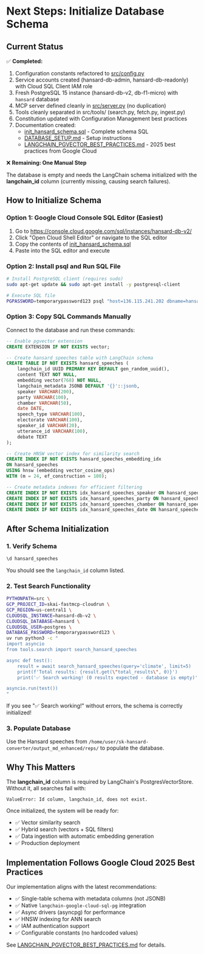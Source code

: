 # Next Steps: Initialize Database Schema

## Current Status

✅ **Completed:**
1. Configuration constants refactored to [src/config.py](src/config.py)
2. Service accounts created (hansard-db-admin, hansard-db-readonly) with Cloud SQL Client IAM role
3. Fresh PostgreSQL 15 instance (hansard-db-v2, db-f1-micro) with `hansard` database
4. MCP server defined cleanly in [src/server.py](src/server.py) (no duplication)
5. Tools cleanly separated in src/tools/ (search.py, fetch.py, ingest.py)
6. Constitution updated with Configuration Management best practices
7. Documentation created:
   - [init_hansard_schema.sql](init_hansard_schema.sql) - Complete schema SQL
   - [DATABASE_SETUP.md](DATABASE_SETUP.md) - Setup instructions
   - [LANGCHAIN_PGVECTOR_BEST_PRACTICES.md](LANGCHAIN_PGVECTOR_BEST_PRACTICES.md) - 2025 best practices from Google Cloud

❌ **Remaining: One Manual Step**

The database is empty and needs the LangChain schema initialized with the **langchain_id** column (currently missing, causing search failures).

## How to Initialize Schema

### Option 1: Google Cloud Console SQL Editor (Easiest)

1. Go to https://console.cloud.google.com/sql/instances/hansard-db-v2/
2. Click "Open Cloud Shell Editor" or navigate to the SQL editor
3. Copy the contents of [init_hansard_schema.sql](init_hansard_schema.sql)
4. Paste into the SQL editor and execute

### Option 2: Install psql and Run SQL File

```bash
# Install PostgreSQL client (requires sudo)
sudo apt-get update && sudo apt-get install -y postgresql-client

# Execute SQL file
PGPASSWORD=temporarypassword123 psql "host=136.115.241.202 dbname=hansard user=postgres sslmode=require" < init_hansard_schema.sql
```

### Option 3: Copy SQL Commands Manually

Connect to the database and run these commands:

```sql
-- Enable pgvector extension
CREATE EXTENSION IF NOT EXISTS vector;

-- Create hansard_speeches table with LangChain schema
CREATE TABLE IF NOT EXISTS hansard_speeches (
    langchain_id UUID PRIMARY KEY DEFAULT gen_random_uuid(),
    content TEXT NOT NULL,
    embedding vector(768) NOT NULL,
    langchain_metadata JSONB DEFAULT '{}'::jsonb,
    speaker VARCHAR(200),
    party VARCHAR(100),
    chamber VARCHAR(50),
    date DATE,
    speech_type VARCHAR(100),
    electorate VARCHAR(100),
    speaker_id VARCHAR(20),
    utterance_id VARCHAR(100),
    debate TEXT
);

-- Create HNSW vector index for similarity search
CREATE INDEX IF NOT EXISTS hansard_speeches_embedding_idx
ON hansard_speeches
USING hnsw (embedding vector_cosine_ops)
WITH (m = 24, ef_construction = 100);

-- Create metadata indexes for efficient filtering
CREATE INDEX IF NOT EXISTS idx_hansard_speeches_speaker ON hansard_speeches(speaker);
CREATE INDEX IF NOT EXISTS idx_hansard_speeches_party ON hansard_speeches(party);
CREATE INDEX IF NOT EXISTS idx_hansard_speeches_chamber ON hansard_speeches(chamber);
CREATE INDEX IF NOT EXISTS idx_hansard_speeches_date ON hansard_speeches(date);
```

## After Schema Initialization

### 1. Verify Schema

```sql
\d hansard_speeches
```

You should see the `langchain_id` column listed.

### 2. Test Search Functionality

```bash
PYTHONPATH=src \
GCP_PROJECT_ID=skai-fastmcp-cloudrun \
GCP_REGION=us-central1 \
CLOUDSQL_INSTANCE=hansard-db-v2 \
CLOUDSQL_DATABASE=hansard \
CLOUDSQL_USER=postgres \
DATABASE_PASSWORD=temporarypassword123 \
uv run python3 -c "
import asyncio
from tools.search import search_hansard_speeches

async def test():
    result = await search_hansard_speeches(query='climate', limit=5)
    print(f'Total results: {result.get(\"total_results\", 0)}')
    print('✅ Search working! (0 results expected - database is empty)')

asyncio.run(test())
"
```

If you see "✅ Search working!" without errors, the schema is correctly initialized!

### 3. Populate Database

Use the Hansard speeches from `/home/user/sk-hansard-converter/output_md_enhanced/reps/` to populate the database.

## Why This Matters

The **langchain_id** column is required by LangChain's PostgresVectorStore. Without it, all searches fail with:

```
ValueError: Id column, langchain_id, does not exist.
```

Once initialized, the system will be ready for:
- ✅ Vector similarity search
- ✅ Hybrid search (vectors + SQL filters)
- ✅ Data ingestion with automatic embedding generation
- ✅ Production deployment

## Implementation Follows Google Cloud 2025 Best Practices

Our implementation aligns with the latest recommendations:
- ✅ Single-table schema with metadata columns (not JSONB)
- ✅ Native `langchain-google-cloud-sql-pg` integration
- ✅ Async drivers (asyncpg) for performance
- ✅ HNSW indexing for ANN search
- ✅ IAM authentication support
- ✅ Configurable constants (no hardcoded values)

See [LANGCHAIN_PGVECTOR_BEST_PRACTICES.md](LANGCHAIN_PGVECTOR_BEST_PRACTICES.md) for details.
